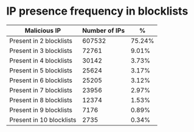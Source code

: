 # IP presence frequency in blocklists
| Malicious IP | Number of IPs | % |
|----|----|----|
| Present in 2 blocklists | 607532 | 75.24% |
| Present in 3 blocklists | 72761 | 9.01% |
| Present in 4 blocklists | 30142 | 3.73% |
| Present in 5 blocklists | 25624 | 3.17% |
| Present in 6 blocklists | 25205 | 3.12% |
| Present in 7 blocklists | 23956 | 2.97% |
| Present in 8 blocklists | 12374 | 1.53% |
| Present in 9 blocklists | 7176 | 0.89% |
| Present in 10 blocklists | 2735 | 0.34% |
